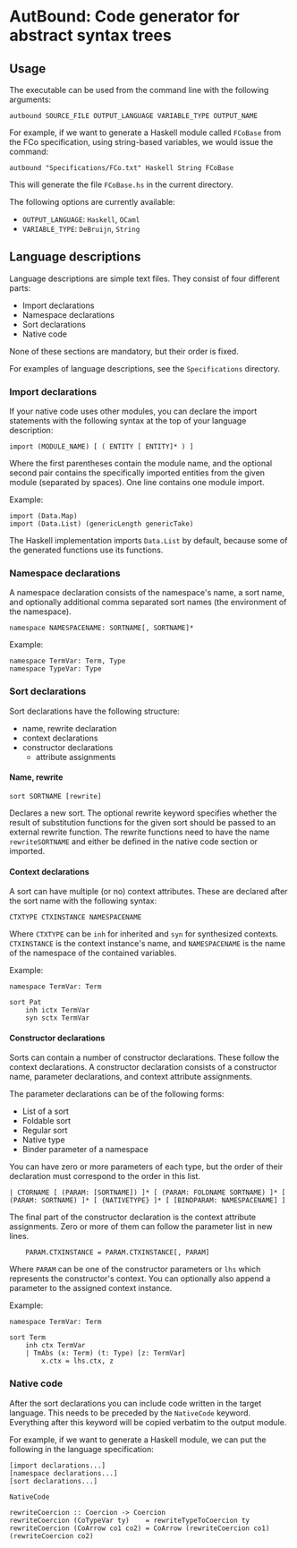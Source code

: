 # AutBound: Code generator for abstract syntax trees

## Usage

The executable can be used from the command line with the following arguments:

```
autbound SOURCE_FILE OUTPUT_LANGUAGE VARIABLE_TYPE OUTPUT_NAME
```

For example, if we want to generate a Haskell module called `FCoBase` from the FCo specification, using string-based variables, we would issue the command:

```
autbound "Specifications/FCo.txt" Haskell String FCoBase
```

This will generate the file `FCoBase.hs` in the current directory.

The following options are currently available:
- `OUTPUT_LANGUAGE`: `Haskell`, `OCaml`
- `VARIABLE_TYPE`: `DeBruijn`, `String`

## Language descriptions

Language descriptions are simple text files. They consist of four different parts:

- Import declarations
- Namespace declarations
- Sort declarations
- Native code

None of these sections are mandatory, but their order is fixed.

For examples of language descriptions, see the `Specifications` directory.

### Import declarations

If your native code uses other modules, you can declare the import statements with the following syntax at the top of your language description:

```
import (MODULE_NAME) [ ( ENTITY [ ENTITY]* ) ]
```

Where the first parentheses contain the module name, and the optional second pair contains the specifically imported entities from the given module (separated by spaces). One line contains one module import.

Example:

```
import (Data.Map)
import (Data.List) (genericLength genericTake)
```

The Haskell implementation imports `Data.List` by default, because some of the generated functions use its functions.

### Namespace declarations

A namespace declaration consists of the namespace's name, a sort name, and optionally additional comma separated sort names (the environment of the namespace).

```
namespace NAMESPACENAME: SORTNAME[, SORTNAME]*
```

Example:
```
namespace TermVar: Term, Type
namespace TypeVar: Type
```

### Sort declarations

Sort declarations have the following structure:

- name, rewrite declaration
- context declarations
- constructor declarations
    + attribute assignments

#### Name, rewrite

```
sort SORTNAME [rewrite]
```

Declares a new sort. The optional rewrite keyword specifies whether the result of substitution functions for the given sort should be passed to an external rewrite function. The rewrite functions need to have the name `rewriteSORTNAME` and either be defined in the native code section or imported.

#### Context declarations

A sort can have multiple (or no) context attributes. These are declared after the sort name with the following syntax:

```
CTXTYPE CTXINSTANCE NAMESPACENAME
```

Where `CTXTYPE` can be `inh` for inherited and `syn` for synthesized contexts. `CTXINSTANCE` is the context instance's name, and `NAMESPACENAME` is the name of the namespace of the contained variables.

Example:
```
namespace TermVar: Term

sort Pat
    inh ictx TermVar
    syn sctx TermVar
```

#### Constructor declarations

Sorts can contain a number of constructor declarations. These follow the context declarations. A constructor declaration consists of a constructor name, parameter declarations, and context attribute assignments.

The parameter declarations can be of the following forms:
- List of a sort
- Foldable sort
- Regular sort
- Native type
- Binder parameter of a namespace

You can have zero or more parameters of each type, but the order of their declaration must correspond to the order in this list.

```
| CTORNAME [ (PARAM: [SORTNAME]) ]* [ (PARAM: FOLDNAME SORTNAME) ]* [ (PARAM: SORTNAME) ]* [ {NATIVETYPE} ]* [ [BINDPARAM: NAMESPACENAME] ]
```

The final part of the constructor declaration is the context attribute assignments. Zero or more of them can follow the parameter list in new lines.

```
    PARAM.CTXINSTANCE = PARAM.CTXINSTANCE[, PARAM]
```

Where `PARAM` can be one of the constructor parameters or `lhs` which represents the constructor's context. You can optionally also append a parameter to the assigned context instance.

Example:

```
namespace TermVar: Term

sort Term
    inh ctx TermVar
    | TmAbs (x: Term) (t: Type) [z: TermVar]
        x.ctx = lhs.ctx, z
```

### Native code

After the sort declarations you can include code written in the target language. This needs to be preceded by the `NativeCode` keyword. Everything after this keyword will be copied verbatim to the output module.

For example, if we want to generate a Haskell module, we can put the following in the language specification:

```
[import declarations...]
[namespace declarations...]
[sort declarations...]

NativeCode

rewriteCoercion :: Coercion -> Coercion
rewriteCoercion (CoTypeVar ty)    = rewriteTypeToCoercion ty
rewriteCoercion (CoArrow co1 co2) = CoArrow (rewriteCoercion co1) (rewriteCoercion co2)
```
